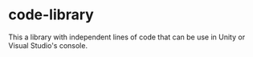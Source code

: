 # code-library

This a library with independent lines of code that can be use in Unity or Visual Studio's console.
